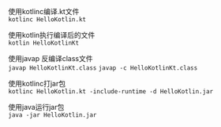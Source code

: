 使用kotlinc编译.kt文件  
`kotlinc HelloKotlin.kt`

使用kotlin执行编译后的文件  
`kotlin HelloKotlinKt`

使用javap 反编译class文件  
`javap HelloKotlinKt.class`
`javap -c HelloKotlinKt.class`

使用kotlinc打jar包  
`kotlinc HelloKotlin.kt -include-runtime -d HelloKotlin.jar`

使用java运行jar包  
`java -jar HelloKotlin.jar`